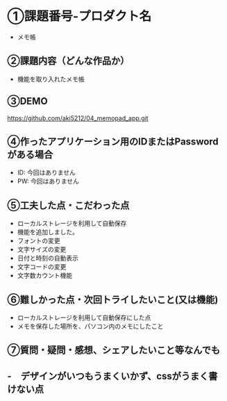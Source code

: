 # ①課題番号-プロダクト名

- メモ帳

## ②課題内容（どんな作品か）

- 機能を取り入れたメモ帳

## ③DEMO

https://github.com/aki5212/04_memopad_app.git

## ④作ったアプリケーション用のIDまたはPasswordがある場合

- ID: 今回はありません
- PW: 今回はありません

## ⑤工夫した点・こだわった点

- ローカルストレージを利用して自動保存
- 機能を追加しました。
- フォントの変更
- 文字サイズの変更
- 日付と時刻の自動表示
- 文字コードの変更
- 文字数カウント機能

## ⑥難しかった点・次回トライしたいこと(又は機能)

- ローカルストレージを利用して自動保存にした点
- メモを保存した場所を、パソコン内のメモにしたこと

## ⑦質問・疑問・感想、シェアしたいこと等なんでも
-　デザインがいつもうまくいかず、cssがうまく書けない点
- 
